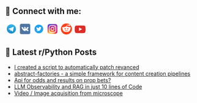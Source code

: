 ## 🔎 Connect with me:
[<img src="https://github.com/bullbesh/bullbesh/blob/main/images/Telegram.png" width="32" height="32" />](https://t.me/bullbesh)
[<img src="https://github.com/bullbesh/bullbesh/blob/main/images/VK.png" width="32" height="32" />](https://vk.com/bullbesh)
[<img src="https://github.com/bullbesh/bullbesh/blob/main/images/Twitter.png" width="32" height="32" />](https://twitter.com/bullbesh1)
[<img src="https://github.com/bullbesh/bullbesh/blob/main/images/Instagram.png" width="32" height="32" />](https://www.instagram.com/bullbesh)
[<img src="https://github.com/bullbesh/bullbesh/blob/main/images/Reddit.png" width="32" height="32" />](https://www.reddit.com/user/bullbesh)
[<img src="https://github.com/bullbesh/bullbesh/blob/main/images/YouTube.png" width="32" height="32" />](https://www.youtube.com/channel/UCtfjRs6uzgq5mfm8S06WTcg)

## 📕 Latest r/Python Posts
<!-- BLOG-POST-LIST:START -->
- [I created a script to automatically patch revanced](https://www.reddit.com/r/Python/comments/1dhfnl6/i_created_a_script_to_automatically_patch_revanced/)
- [abstract-factories - a simple framework for content creation pipelines](https://www.reddit.com/r/Python/comments/1dhcdre/abstractfactories_a_simple_framework_for_content/)
- [Api for odds and results on prop bets?](https://www.reddit.com/r/Python/comments/1dh8qmb/api_for_odds_and_results_on_prop_bets/)
- [LLM Observability and RAG in just 10 lines of Code](https://www.reddit.com/r/Python/comments/1dh7s76/llm_observability_and_rag_in_just_10_lines_of_code/)
- [Video / Image acquisition from microscope](https://www.reddit.com/r/Python/comments/1dh7ntt/video_image_acquisition_from_microscope/)
<!-- BLOG-POST-LIST:END -->
